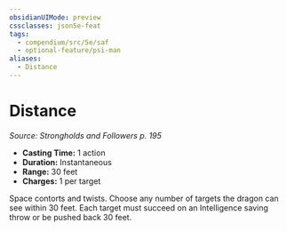 ```yaml
---
obsidianUIMode: preview
cssclasses: json5e-feat
tags:
  - compendium/src/5e/saf
  - optional-feature/psi-man
aliases:
  - Distance
---
```

# Distance
*Source: Strongholds and Followers p. 195*  

- **Casting Time:** 1 action  
- **Duration:** Instantaneous  
- **Range:** 30 feet  
- **Charges:** 1 per target  

Space contorts and twists. Choose any number of targets the dragon can see within 30 feet. Each target must succeed on an Intelligence saving throw or be pushed back 30 feet.